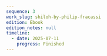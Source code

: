 ```yaml
---
sequence: 3
work_slug: shiloh-by-philip-fracassi
edition: Ebook
edition_notes: null
timeline:
  - date: 2025-07-11
    progress: Finished
---
```


